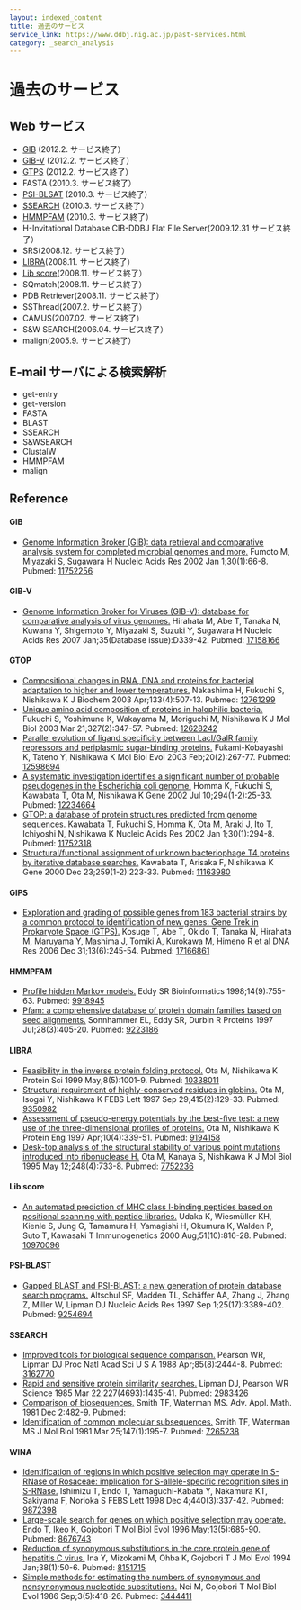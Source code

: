 ```yaml
---
layout: indexed_content
title: 過去のサービス
service_link: https://www.ddbj.nig.ac.jp/past-services.html
category: _search_analysis
---
```


# 過去のサービス

## Web サービス

  - [GIB](#gib) (2012.2. サービス終了）
  - [GIB-V](#gib-v) (2012.2. サービス終了）
  - [GTPS](#gtps) (2012.2. サービス終了）
  - FASTA (2010.3. サービス終了）
  - [PSI-BLSAT](#psi-blast) (2010.3. サービス終了）
  - [SSEARCH](#ssearch) (2010.3. サービス終了）
  - [HMMPFAM](#hmmpfam) (2010.3. サービス終了）
  - H-Invitational Database CIB-DDBJ Flat File Server(2009.12.31 サービス終了）
  - SRS(2008.12. サービス終了）
  - [LIBRA](#libra)(2008.11. サービス終了）
  - [Lib score](#lib-score)(2008.11. サービス終了）
  - SQmatch(2008.11. サービス終了）
  - PDB Retriever(2008.11. サービス終了）
  - SSThread(2007.2. サービス終了）
  - CAMUS(2007.02. サービス終了）
  - S\&W SEARCH(2006.04. サービス終了）
  - malign(2005.9. サービス終了）

## E-mail サーバによる検索解析

  - get-entry
  - get-version
  - FASTA
  - BLAST
  - SSEARCH
  - S\&WSEARCH
  - ClustalW
  - HMMPFAM
  - malign

## Reference

#### GIB

  - <span class="title">[Genome Information Broker (GIB): data retrieval
    and comparative analysis system for completed microbial genomes and
    more.](https://www.ncbi.nlm.nih.gov/pubmed/11752256)</span>
    <span class="authors">Fumoto M, Miyazaki S, Sugawara H</span>
    <span class="pub-info"> <span class="journal">Nucleic Acids
    Res</span> <span class="bib-info">2002 Jan 1;30(1):66-8.</span>
    <span class="pubmed-id">Pubmed:
    [11752256](https://www.ncbi.nlm.nih.gov/pubmed/11752256)</span>
    </span>

#### GIB-V

  - <span class="title">[Genome Information Broker for Viruses (GIB-V):
    database for comparative analysis of virus
    genomes.](https://www.ncbi.nlm.nih.gov/pubmed/17158166)</span>
    <span class="authors">Hirahata M, Abe T, Tanaka N, Kuwana Y,
    Shigemoto Y, Miyazaki S, Suzuki Y, Sugawara H</span>
    <span class="pub-info"> <span class="journal">Nucleic Acids
    Res</span> <span class="bib-info">2007 Jan;35(Database
    issue):D339-42.</span> <span class="pubmed-id">Pubmed:
    [17158166](https://www.ncbi.nlm.nih.gov/pubmed/17158166)</span>
    </span>

#### GTOP

  - <span class="title">[Compositional changes in RNA, DNA and proteins
    for bacterial adaptation to higher and lower
    temperatures.](https://www.ncbi.nlm.nih.gov/pubmed/12761299)</span>
    <span class="authors">Nakashima H, Fukuchi S, Nishikawa K</span>
    <span class="pub-info"> <span class="journal">J Biochem</span>
    <span class="bib-info">2003 Apr;133(4):507-13.</span>
    <span class="pubmed-id">Pubmed:
    [12761299](https://www.ncbi.nlm.nih.gov/pubmed/12761299)</span>
    </span>
  - <span class="title">[Unique amino acid composition of proteins in
    halophilic
    bacteria.](https://www.ncbi.nlm.nih.gov/pubmed/12628242)</span>
    <span class="authors">Fukuchi S, Yoshimune K, Wakayama M, Moriguchi
    M, Nishikawa K</span> <span class="pub-info">
    <span class="journal">J Mol Biol</span> <span class="bib-info">2003
    Mar 21;327(2):347-57.</span> <span class="pubmed-id">Pubmed:
    [12628242](https://www.ncbi.nlm.nih.gov/pubmed/12628242)</span>
    </span>
  - <span class="title">[Parallel evolution of ligand specificity
    between LacI/GalR family repressors and periplasmic sugar-binding
    proteins.](https://www.ncbi.nlm.nih.gov/pubmed/12598694)</span>
    <span class="authors">Fukami-Kobayashi K, Tateno Y, Nishikawa
    K</span> <span class="pub-info"> <span class="journal">Mol Biol
    Evol</span> <span class="bib-info">2003 Feb;20(2):267-77.</span>
    <span class="pubmed-id">Pubmed:
    [12598694](https://www.ncbi.nlm.nih.gov/pubmed/12598694)</span>
    </span>
  - <span class="title">[A systematic investigation identifies a
    significant number of probable pseudogenes in the Escherichia coli
    genome.](https://www.ncbi.nlm.nih.gov/pubmed/12234664)</span>
    <span class="authors">Homma K, Fukuchi S, Kawabata T, Ota M,
    Nishikawa K</span> <span class="pub-info">
    <span class="journal">Gene</span> <span class="bib-info">2002 Jul
    10;294(1-2):25-33.</span> <span class="pubmed-id">Pubmed:
    [12234664](https://www.ncbi.nlm.nih.gov/pubmed/12234664)</span>
    </span>
  - <span class="title">[GTOP: a database of protein structures
    predicted from genome
    sequences.](https://www.ncbi.nlm.nih.gov/pubmed/11752318)</span>
    <span class="authors">Kawabata T, Fukuchi S, Homma K, Ota M, Araki
    J, Ito T, Ichiyoshi N, Nishikawa K</span> <span class="pub-info">
    <span class="journal">Nucleic Acids Res</span>
    <span class="bib-info">2002 Jan 1;30(1):294-8.</span>
    <span class="pubmed-id">Pubmed:
    [11752318](https://www.ncbi.nlm.nih.gov/pubmed/11752318)</span>
    </span>
  - <span class="title">[Structural/functional assignment of unknown
    bacteriophage T4 proteins by iterative database
    searches.](https://www.ncbi.nlm.nih.gov/pubmed/11163980)</span>
    <span class="authors">Kawabata T, Arisaka F, Nishikawa K</span>
    <span class="pub-info"> <span class="journal">Gene</span>
    <span class="bib-info">2000 Dec 23;259(1-2):223-33.</span>
    <span class="pubmed-id">Pubmed:
    [11163980](https://www.ncbi.nlm.nih.gov/pubmed/11163980)</span>
    </span>

#### GIPS

  - <span class="title">[Exploration and grading of possible genes
    from 183 bacterial strains by a common protocol to identification of
    new genes: Gene Trek in Prokaryote Space
    (GTPS).](https://www.ncbi.nlm.nih.gov/pubmed/17166861)</span>
    <span class="authors">Kosuge T, Abe T, Okido T, Tanaka N, Hirahata
    M, Maruyama Y, Mashima J, Tomiki A, Kurokawa M, Himeno R et
    al</span> <span class="pub-info"> <span class="journal">DNA
    Res</span> <span class="bib-info">2006 Dec 31;13(6):245-54.</span>
    <span class="pubmed-id">Pubmed:
    [17166861](https://www.ncbi.nlm.nih.gov/pubmed/17166861)</span>
    </span>

#### HMMPFAM

  - <span class="title">[Profile hidden Markov
    models.](https://www.ncbi.nlm.nih.gov/pubmed/9918945)</span>
    <span class="authors">Eddy SR</span> <span class="pub-info">
    <span class="journal">Bioinformatics</span>
    <span class="bib-info">1998;14(9):755-63.</span>
    <span class="pubmed-id">Pubmed:
    [9918945](https://www.ncbi.nlm.nih.gov/pubmed/9918945)</span>
    </span>
  - <span class="title">[Pfam: a comprehensive database of protein
    domain families based on seed
    alignments.](https://www.ncbi.nlm.nih.gov/pubmed/9223186)</span>
    <span class="authors">Sonnhammer EL, Eddy SR, Durbin R</span>
    <span class="pub-info"> <span class="journal">Proteins</span>
    <span class="bib-info">1997 Jul;28(3):405-20.</span>
    <span class="pubmed-id">Pubmed:
    [9223186](https://www.ncbi.nlm.nih.gov/pubmed/9223186)</span>
    </span>

#### LIBRA

  - <span class="title">[Feasibility in the inverse protein folding
    protocol.](https://www.ncbi.nlm.nih.gov/pubmed/10338011)</span>
    <span class="authors">Ota M, Nishikawa K</span>
    <span class="pub-info"> <span class="journal">Protein Sci</span>
    <span class="bib-info">1999 May;8(5):1001-9.</span>
    <span class="pubmed-id">Pubmed:
    [10338011](https://www.ncbi.nlm.nih.gov/pubmed/10338011)</span>
    </span>
  - <span class="title">[Structural requirement of highly-conserved
    residues in
    globins.](https://www.ncbi.nlm.nih.gov/pubmed/9350982)</span>
    <span class="authors">Ota M, Isogai Y, Nishikawa K</span>
    <span class="pub-info"> <span class="journal">FEBS Lett</span>
    <span class="bib-info">1997 Sep 29;415(2):129-33.</span>
    <span class="pubmed-id">Pubmed:
    [9350982](https://www.ncbi.nlm.nih.gov/pubmed/9350982)</span>
    </span>
  - <span class="title">[Assessment of pseudo-energy potentials by the
    best-five test: a new use of the three-dimensional profiles of
    proteins.](https://www.ncbi.nlm.nih.gov/pubmed/9194158)</span>
    <span class="authors">Ota M, Nishikawa K</span>
    <span class="pub-info"> <span class="journal">Protein Eng</span>
    <span class="bib-info">1997 Apr;10(4):339-51.</span>
    <span class="pubmed-id">Pubmed:
    [9194158](https://www.ncbi.nlm.nih.gov/pubmed/9194158)</span>
    </span>
  - <span class="title">[Desk-top analysis of the structural stability
    of various point mutations introduced into ribonuclease
    H.](https://www.ncbi.nlm.nih.gov/pubmed/7752236)</span>
    <span class="authors">Ota M, Kanaya S, Nishikawa K</span>
    <span class="pub-info"> <span class="journal">J Mol Biol</span>
    <span class="bib-info">1995 May 12;248(4):733-8.</span>
    <span class="pubmed-id">Pubmed:
    [7752236](https://www.ncbi.nlm.nih.gov/pubmed/7752236)</span>
    </span>

#### Lib score

  - <span class="title">[An automated prediction of MHC class I-binding
    peptides based on positional scanning with peptide
    libraries.](https://www.ncbi.nlm.nih.gov/pubmed/10970096)</span>
    <span class="authors">Udaka K, Wiesmüller KH, Kienle S, Jung G,
    Tamamura H, Yamagishi H, Okumura K, Walden P, Suto T, Kawasaki
    T</span> <span class="pub-info">
    <span class="journal">Immunogenetics</span>
    <span class="bib-info">2000 Aug;51(10):816-28.</span>
    <span class="pubmed-id">Pubmed:
    [10970096](https://www.ncbi.nlm.nih.gov/pubmed/10970096)</span>
    </span>

#### PSI-BLAST

  - <span class="title">[Gapped BLAST and PSI-BLAST: a new generation of
    protein database search
    programs.](https://www.ncbi.nlm.nih.gov/pubmed/9254694)</span>
    <span class="authors">Altschul SF, Madden TL, Schäffer AA, Zhang J,
    Zhang Z, Miller W, Lipman DJ</span> <span class="pub-info">
    <span class="journal">Nucleic Acids Res</span>
    <span class="bib-info">1997 Sep 1;25(17):3389-402.</span>
    <span class="pubmed-id">Pubmed:
    [9254694](https://www.ncbi.nlm.nih.gov/pubmed/9254694)</span>
    </span>

#### SSEARCH

  - <span class="title">[Improved tools for biological sequence
    comparison.](https://www.ncbi.nlm.nih.gov/pubmed/3162770)</span>
    <span class="authors">Pearson WR, Lipman DJ</span>
    <span class="pub-info"> <span class="journal">Proc Natl Acad Sci U S
    A</span> <span class="bib-info">1988 Apr;85(8):2444-8.</span>
    <span class="pubmed-id">Pubmed:
    [3162770](https://www.ncbi.nlm.nih.gov/pubmed/3162770)</span>
    </span>
  - <span class="title">[Rapid and sensitive protein similarity
    searches.](https://www.ncbi.nlm.nih.gov/pubmed/2983426)</span>
    <span class="authors">Lipman DJ, Pearson WR</span>
    <span class="pub-info"> <span class="journal">Science</span>
    <span class="bib-info">1985 Mar 22;227(4693):1435-41.</span>
    <span class="pubmed-id">Pubmed:
    [2983426](https://www.ncbi.nlm.nih.gov/pubmed/2983426)</span>
    </span>
  - <span class="title">[Comparison of
    biosequences.](//www.sciencedirect.com/science/article/pii/0196885881900464?via%3Dihub)</span>
    <span class="authors">Smith TF, Waterman MS.</span>
    <span class="pub-info"> <span class="journal">Adv. Appl.
    Math.</span> <span class="bib-info">1981 Dec 2:482-9. </span>
    <span class="pubmed-id">Pubmed:</span> </span>
  - <span class="title">[Identification of common molecular
    subsequences.](https://www.ncbi.nlm.nih.gov/pubmed/7265238)</span>
    <span class="authors">Smith TF, Waterman MS</span>
    <span class="pub-info"> <span class="journal">J Mol Biol</span>
    <span class="bib-info">1981 Mar 25;147(1):195-7.</span>
    <span class="pubmed-id">Pubmed:
    [7265238](https://www.ncbi.nlm.nih.gov/pubmed/7265238)</span>
    </span>

#### WINA

  - <span class="title">[Identification of regions in which positive
    selection may operate in S-RNase of Rosaceae: implication for
    S-allele-specific recognition sites in
    S-RNase.](https://www.ncbi.nlm.nih.gov/pubmed/9872398)</span>
    <span class="authors">Ishimizu T, Endo T, Yamaguchi-Kabata Y,
    Nakamura KT, Sakiyama F, Norioka S</span> <span class="pub-info">
    <span class="journal">FEBS Lett</span> <span class="bib-info">1998
    Dec 4;440(3):337-42.</span> <span class="pubmed-id">Pubmed:
    [9872398](https://www.ncbi.nlm.nih.gov/pubmed/9872398)</span>
    </span>
  - <span class="title">[Large-scale search for genes on which positive
    selection may
    operate.](https://www.ncbi.nlm.nih.gov/pubmed/8676743)</span>
    <span class="authors">Endo T, Ikeo K, Gojobori T</span>
    <span class="pub-info"> <span class="journal">Mol Biol Evol</span>
    <span class="bib-info">1996 May;13(5):685-90.</span>
    <span class="pubmed-id">Pubmed:
    [8676743](https://www.ncbi.nlm.nih.gov/pubmed/8676743)</span>
    </span>
  - <span class="title">[Reduction of synonymous substitutions in the
    core protein gene of hepatitis C
    virus.](https://www.ncbi.nlm.nih.gov/pubmed/8151715)</span>
    <span class="authors">Ina Y, Mizokami M, Ohba K, Gojobori T</span>
    <span class="pub-info"> <span class="journal">J Mol Evol</span>
    <span class="bib-info">1994 Jan;38(1):50-6.</span>
    <span class="pubmed-id">Pubmed:
    [8151715](https://www.ncbi.nlm.nih.gov/pubmed/8151715)</span>
    </span>
  - <span class="title">[Simple methods for estimating the numbers of
    synonymous and nonsynonymous nucleotide
    substitutions.](https://www.ncbi.nlm.nih.gov/pubmed/3444411)</span>
    <span class="authors">Nei M, Gojobori T</span>
    <span class="pub-info"> <span class="journal">Mol Biol Evol</span>
    <span class="bib-info">1986 Sep;3(5):418-26.</span>
    <span class="pubmed-id">Pubmed:
    [3444411](https://www.ncbi.nlm.nih.gov/pubmed/3444411)</span>
    </span>

